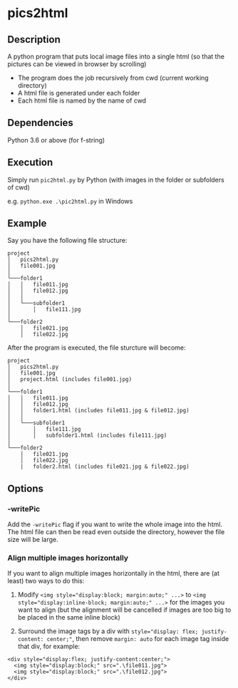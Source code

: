 # pics2html
## Description
A python program that puts local image files into a single html (so that the pictures can be viewed in browser by scrolling)
- The program does the job recursively from cwd (current working directory)
- A html file is generated under each folder
- Each html file is named by the name of cwd

## Dependencies
Python 3.6 or above (for f-string)

## Execution
Simply run `pic2html.py` by Python (with images in the folder or subfolders of cwd)

e.g. `python.exe .\pic2html.py` in Windows

## Example
Say you have the following file structure:
```
project
│   pics2html.py   
│   file001.jpg
│
└───folder1
│   │   file011.jpg
│   │   file012.jpg
│   │
│   └───subfolder1
│       │   file111.jpg
│   
└───folder2
    │   file021.jpg
    │   file022.jpg
```

After the program is executed, the file sturcture will become:
```
project
│   pics2html.py   
│   file001.jpg
│   project.html (includes file001.jpg)
│
└───folder1
│   │   file011.jpg
│   │   file012.jpg
│   │   folder1.html (includes file011.jpg & file012.jpg)
│   │
│   └───subfolder1
│       │   file111.jpg
│       │   subfolder1.html (includes file111.jpg)
│   
└───folder2
    │   file021.jpg
    │   file022.jpg
    |   folder2.html (includes file021.jpg & file022.jpg)
```

## Options
### -writePic
Add the `-writePic` flag if you want to write the whole image into the html. The html file can then be read even outside the directory, however the file size will be large.

### Align multiple images horizontally
If you want to align multiple images horizontally in the html, there are (at least) two ways to do this:

1. Modify ```<img style="display:block; margin:auto;" ...>``` to  ```<img style="display:inline-block; margin:auto;" ...>``` for the images you want to align (but the alignment will be cancelled if images are too big to be placed in the same inline block)

2. Surround the image tags by a div with ```style="display: flex; justify-content: center;"```, then remove ```margin: auto``` for each image tag inside that div, for example:
```
<div style="display:flex; justify-content:center;">
  <img style="display:block;" src=".\file011.jpg">
  <img style="display:block;" src=".\file012.jpg">
</div>
```
